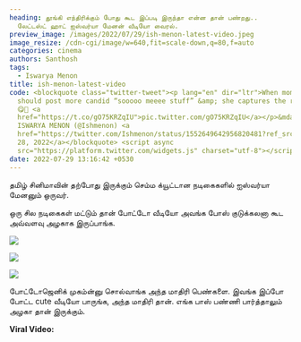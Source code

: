 ```yaml
---
heading: தூங்கி எந்திரிக்கும் போது கூட இப்படி இருந்தா என்ன தான் பண்றது..
  லேட்டஸ்ட் ஹாட் ஐஸ்வர்யா மேனன் வீடியோ வைரல்.
preview_image: /images/2022/07/29/ish-menon-latest-video.jpeg
image_resize: /cdn-cgi/image/w=640,fit=scale-down,q=80,f=auto
categories: cinema
authors: Santhosh
tags:
  - Iswarya Menon
title: ish-menon-latest-video
code: <blockquote class="twitter-tweet"><p lang="en" dir="ltr">When mom thinks I
  should post more candid “sooooo meeee stuff” &amp; she captures the raw me
  😋💖 <a
  href="https://t.co/gO75KRZqIU">pic.twitter.com/gO75KRZqIU</a></p>&mdash;
  ISWARYA MENON (@Ishmenon) <a
  href="https://twitter.com/Ishmenon/status/1552649642956820481?ref_src=twsrc%5Etfw">July
  28, 2022</a></blockquote> <script async
  src="https://platform.twitter.com/widgets.js" charset="utf-8"></script>
date: 2022-07-29 13:16:42 +0530
---
```

தமிழ் சினிமாவின் தற்போது இருக்கும் செம்ம க்யூட்டான நடிகைகளில் ஐஸ்வர்யா மேனனும் ஒருவர். 

ஒரு சில நடிகைகள் மட்டும் தான் போட்டோ வீடியோ அவங்க போஸ் குடுக்கலனா கூட அவ்வளவு அழகாக இருப்பாங்க.

![](/images/2022/07/29/ishwarya-menon-latest-video-1.jpeg)

![](/images/2022/07/29/ishwarya-menon-latest-video-2.jpeg)

![](/images/2022/07/29/ishwarya-menon-latest-video-3.jpeg)

போட்டோஜெனிக் முகம்ன்னு சொல்வாங்க அந்த மாதிரி பெண்களை. இவங்க இப்போ போட்ட cute வீடியோ பாருங்க, அந்த மாதிரி தான். எங்க பாஸ் பண்ணி பார்த்தாலும் அழகா தான் இருக்கும்.

**Viral Video:**